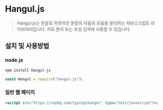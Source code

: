 # Hangul.js

> Hangul.js는 한글로 이루어진 문장의 자음과 모음을 분리하는 자바스크립트 라이브러리입니다. 자모 분리 또는 초성 검색에 사용할 수 있습니다.

## 설치 및 사용방법

### node.js

```bash
npm install hangul-js
```

```js
const Hangul = require("hangul-js");
```

### 일반 웹 페이지

```html
<script src="https://unpkg.com/typingchanger" type="text/javascript"></script>
```
